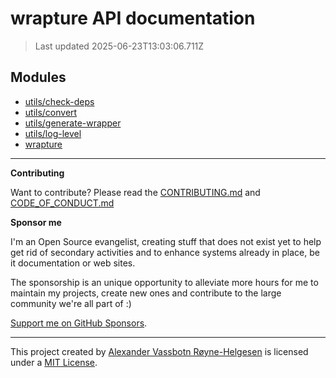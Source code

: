 # wrapture API documentation

> Last updated 2025-06-23T13:03:06.711Z

## Modules

- [utils/check-deps](utils/check-deps.md)
- [utils/convert](utils/convert.md)
- [utils/generate-wrapper](utils/generate-wrapper.md)
- [utils/log-level](utils/log-level.md)
- [wrapture](wrapture.md)

---

**Contributing**

Want to contribute? Please read the
[CONTRIBUTING.md](https://github.com/phun-ky/wrapture/blob/main/CONTRIBUTING.md)
and
[CODE_OF_CONDUCT.md](https://github.com/phun-ky/wrapture/blob/main/CODE_OF_CONDUCT.md)

**Sponsor me**

I'm an Open Source evangelist, creating stuff that does not exist yet to help
get rid of secondary activities and to enhance systems already in place, be it
documentation or web sites.

The sponsorship is an unique opportunity to alleviate more hours for me to
maintain my projects, create new ones and contribute to the large community
we're all part of :)

[Support me on GitHub Sponsors](https://github.com/sponsors/phun-ky).

---

This project created by [Alexander Vassbotn Røyne-Helgesen](http://phun-ky.net)
is licensed under a [MIT License](https://choosealicense.com/licenses/mit/).
